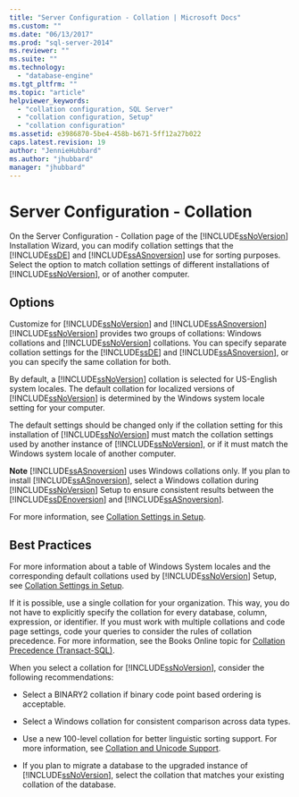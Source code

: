 ```yaml
---
title: "Server Configuration - Collation | Microsoft Docs"
ms.custom: ""
ms.date: "06/13/2017"
ms.prod: "sql-server-2014"
ms.reviewer: ""
ms.suite: ""
ms.technology: 
  - "database-engine"
ms.tgt_pltfrm: ""
ms.topic: "article"
helpviewer_keywords: 
  - "collation configuration, SQL Server"
  - "collation configuration, Setup"
  - "collation configuration"
ms.assetid: e3986870-5be4-458b-b671-5ff12a27b022
caps.latest.revision: 19
author: "JennieHubbard"
ms.author: "jhubbard"
manager: "jhubbard"
---
```

# Server Configuration - Collation
  On the Server Configuration - Collation page of the [!INCLUDE[ssNoVersion](../../includes/ssnoversion-md.md)] Installation Wizard, you can modify collation settings that the [!INCLUDE[ssDE](../../includes/ssde-md.md)] and [!INCLUDE[ssASnoversion](../../includes/ssasnoversion-md.md)] use for sorting purposes. Select the option to match collation settings of different installations of [!INCLUDE[ssNoVersion](../../includes/ssnoversion-md.md)], or of another computer.  
  
## Options  
 Customize for [!INCLUDE[ssNoVersion](../../includes/ssnoversion-md.md)] and [!INCLUDE[ssASnoversion](../../includes/ssasnoversion-md.md)]  
 [!INCLUDE[ssNoVersion](../../includes/ssnoversion-md.md)] provides two groups of collations: Windows collations and [!INCLUDE[ssNoVersion](../../includes/ssnoversion-md.md)] collations. You can specify separate collation settings for the [!INCLUDE[ssDE](../../includes/ssde-md.md)] and [!INCLUDE[ssASnoversion](../../includes/ssasnoversion-md.md)], or you can specify the same collation for both.  
  
 By default, a [!INCLUDE[ssNoVersion](../../includes/ssnoversion-md.md)] collation is selected for US-English system locales. The default collation for localized versions of [!INCLUDE[ssNoVersion](../../includes/ssnoversion-md.md)] is determined by the Windows system locale setting for your computer.  
  
 The default settings should be changed only if the collation setting for this installation of [!INCLUDE[ssNoVersion](../../includes/ssnoversion-md.md)] must match the collation settings used by another instance of [!INCLUDE[ssNoVersion](../../includes/ssnoversion-md.md)], or if it must match the Windows system locale of another computer.  
  
 **Note** [!INCLUDE[ssASnoversion](../../includes/ssasnoversion-md.md)] uses Windows collations only. If you plan to install [!INCLUDE[ssASnoversion](../../includes/ssasnoversion-md.md)], select a Windows collation during [!INCLUDE[ssNoVersion](../../includes/ssnoversion-md.md)] Setup to ensure consistent results between the [!INCLUDE[ssDEnoversion](../../includes/ssdenoversion-md.md)] and [!INCLUDE[ssASnoversion](../../includes/ssasnoversion-md.md)].  
  
 For more information, see [Collation Settings in Setup](http://go.microsoft.com/fwlink/?LinkId=190977).  
  
## Best Practices  
 For more information about a table of Windows System locales and the corresponding default collations used by [!INCLUDE[ssNoVersion](../../includes/ssnoversion-md.md)] Setup, see [Collation Settings in Setup](http://go.microsoft.com/fwlink/?LinkId=190977).  
  
 If it is possible, use a single collation for your organization. This way, you do not have to explicitly specify the collation for every database, column, expression, or identifier. If you must work with multiple collations and code page settings, code your queries to consider the rules of collation precedence. For more information, see the Books Online topic for [Collation Precedence &#40;Transact-SQL&#41;](~/t-sql/statements/collation-precedence-transact-sql.md).  
  
 When you select a collation for [!INCLUDE[ssNoVersion](../../includes/ssnoversion-md.md)], consider the following recommendations:  
  
-   Select a BINARY2 collation if binary code point based ordering is acceptable.  
  
-   Select a Windows collation for consistent comparison across data types.  
  
-   Use a new 100-level collation for better linguistic sorting support. For more information, see [Collation and Unicode Support](../../relational-databases/collations/collation-and-unicode-support.md).  
  
-   If you plan to migrate a database to the upgraded instance of [!INCLUDE[ssNoVersion](../../includes/ssnoversion-md.md)], select the collation that matches your existing collation of the database.  
  
  
